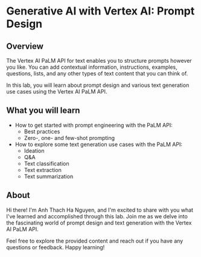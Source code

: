# Generative AI with Vertex AI: Prompt Design

## Overview
The Vertex AI PaLM API for text enables you to structure prompts however you like. You can add contextual information, instructions, examples, questions, lists, and any other types of text content that you can think of.

In this lab, you will learn about prompt design and various text generation use cases using the Vertex AI PaLM API.

## What you will learn
- How to get started with prompt engineering with the PaLM API:
    - Best practices
    - Zero-, one- and few-shot prompting
- How to explore some text generation use cases with the PaLM API:
    - Ideation
    - Q&A
    - Text classification
    - Text extraction
    - Text summarization

## About
Hi there! I'm Anh Thach Ha Nguyen, and I'm excited to share with you what I've learned and accomplished through this lab. Join me as we delve into the fascinating world of prompt design and text generation with the Vertex AI PaLM API.

Feel free to explore the provided content and reach out if you have any questions or feedback. Happy learning!
